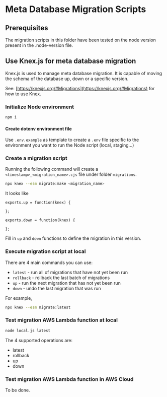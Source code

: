 # Meta Database Migration Scripts

## Prerequisites
The migration scripts in this folder have been tested on the node version present in the .node-version file.

## Use Knex.js for meta database migration

Knex.js is used to manage meta database migration. It is capable of moving the schema of the database up, down or a specific version.

See: [https://knexjs.org/#Migrations](https://knexjs.org/#Migrations) for how to use Knex.

### Initialize Node environment
```bash
npm i
```

#### Create dotenv environment file

Use `.env.example` as template to create a `.env` file specific to the environment you want to run the Node script (local, staging...)

### Create a migration script

Running the following command will create a `<timestamp>_<migration_name>.cjs` file under folder `migrations`.

```bash
npx knex --esm migrate:make <migration_name>
```

It looks like
```
exports.up = function(knex) {

};

exports.down = function(knex) {

};
```

Fill in `up` and `down` functions to define the migration in this version.

### Execute migration script at local

There are 4 main commands you can use: 
- `latest` - run all of migrations that have not yet been run
- `rollback` - rollback the last batch of migrations
- `up` - run the next migration that has not yet been run
- `down` - undo the last migration that was run

For example,
```Bash
npx knex --esm migrate:latest
```

### Test migration AWS Lambda function at local

```Bash
node local.js latest
```

The 4 supported operations are:
- latest
- rollback
- up
- down

### Test migration AWS Lambda function in AWS Cloud
To be done.


